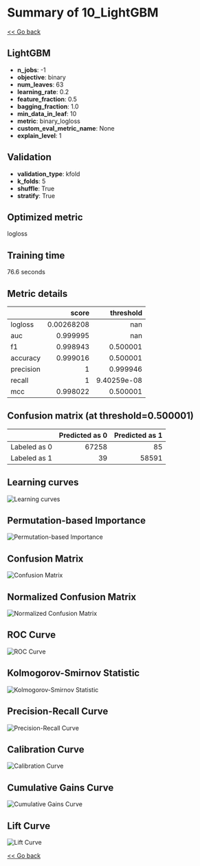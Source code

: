 # Summary of 10_LightGBM

[<< Go back](../README.md)


## LightGBM
- **n_jobs**: -1
- **objective**: binary
- **num_leaves**: 63
- **learning_rate**: 0.2
- **feature_fraction**: 0.5
- **bagging_fraction**: 1.0
- **min_data_in_leaf**: 10
- **metric**: binary_logloss
- **custom_eval_metric_name**: None
- **explain_level**: 1

## Validation
 - **validation_type**: kfold
 - **k_folds**: 5
 - **shuffle**: True
 - **stratify**: True

## Optimized metric
logloss

## Training time

76.6 seconds

## Metric details
|           |      score |     threshold |
|:----------|-----------:|--------------:|
| logloss   | 0.00268208 | nan           |
| auc       | 0.999995   | nan           |
| f1        | 0.998943   |   0.500001    |
| accuracy  | 0.999016   |   0.500001    |
| precision | 1          |   0.999946    |
| recall    | 1          |   9.40259e-08 |
| mcc       | 0.998022   |   0.500001    |


## Confusion matrix (at threshold=0.500001)
|              |   Predicted as 0 |   Predicted as 1 |
|:-------------|-----------------:|-----------------:|
| Labeled as 0 |            67258 |               85 |
| Labeled as 1 |               39 |            58591 |

## Learning curves
![Learning curves](learning_curves.png)

## Permutation-based Importance
![Permutation-based Importance](permutation_importance.png)
## Confusion Matrix

![Confusion Matrix](confusion_matrix.png)


## Normalized Confusion Matrix

![Normalized Confusion Matrix](confusion_matrix_normalized.png)


## ROC Curve

![ROC Curve](roc_curve.png)


## Kolmogorov-Smirnov Statistic

![Kolmogorov-Smirnov Statistic](ks_statistic.png)


## Precision-Recall Curve

![Precision-Recall Curve](precision_recall_curve.png)


## Calibration Curve

![Calibration Curve](calibration_curve_curve.png)


## Cumulative Gains Curve

![Cumulative Gains Curve](cumulative_gains_curve.png)


## Lift Curve

![Lift Curve](lift_curve.png)



[<< Go back](../README.md)
